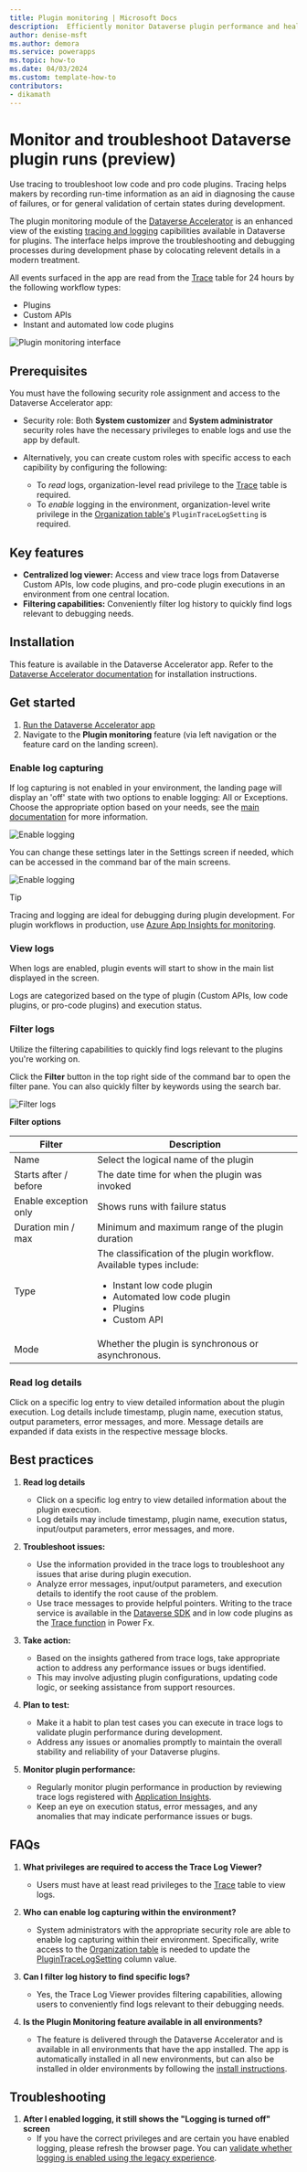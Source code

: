 ```yaml
---
title: Plugin monitoring | Microsoft Docs
description:  Efficiently monitor Dataverse plugin performance and health status in real-time.
author: denise-msft
ms.author: demora
ms.service: powerapps
ms.topic: how-to
ms.date: 04/03/2024
ms.custom: template-how-to
contributors:
- dikamath
---
```


# Monitor and troubleshoot Dataverse plugin runs (preview)

Use tracing to troubleshoot low code and pro code plugins. Tracing helps makers by recording run-time information as an aid in diagnosing the cause of failures, or for general validation of certain states during development.

The plugin monitoring module of the [Dataverse Accelerator](dataverse-accelerator.md) is an enhanced view of the existing [tracing and logging](/power-apps/developer/data-platform/logging-tracing) capibilities available in Dataverse for plugins. The interface helps improve the troubleshooting and debugging processes during development phase by colocating relevent details in a modern treatment.

All events surfaced in the app are read from the [Trace](/power-apps/developer/data-platform/reference/entities/tracelog) table for 24 hours by the following workflow types:
- Plugins
- Custom APIs
- Instant and automated low code plugins

![Plugin monitoring interface](./media/plugin-monitoring.svg)

## Prerequisites

You must have the following security role assignment and access to the Dataverse Accelerator app:

- Security role: Both **System customizer** and **System administrator** security roles have the necessary privileges to enable logs and use the app by default.

- Alternatively, you can create custom roles with specific access to each capibility by configuring the following:
  - To *read* logs, organization-level read privilege to the [Trace](/power-apps/developer/data-platform/reference/entities/tracelog) table is required.  
  - To *enable* logging in the environment, organization-level write privilege in the [Organization table's](/power-apps/developer/data-platform/reference/entities/organization#BKMK_PluginTraceLogSetting) `PluginTraceLogSetting` is required.

## Key features

- **Centralized log viewer:** Access and view trace logs from Dataverse Custom APIs, low code plugins, and pro-code plugin executions in an environment from one central location.
- **Filtering capabilities:** Conveniently filter log history to quickly find logs relevant to debugging needs.

## Installation

This feature is available in the Dataverse Accelerator app. Refer to the [Dataverse Accelerator documentation](./dataverse-accelerator.md) for installation instructions.

## Get started

1. [Run the Dataverse Accelerator app](dataverse-accelerator.md#get-started)
1. Navigate to the **Plugin monitoring** feature (via left navigation or the feature card on the landing screen).

### Enable log capturing

If log capturing is not enabled in your environment, the landing page will display an 'off' state with two options to enable logging: All or Exceptions. Choose the appropriate option based on your needs, see the [main documentation](/power-apps/developer/data-platform/logging-tracing#enable-trace-logging) for more information.

![Enable logging](./media/logging-off.svg)

You can change these settings later in the Settings screen if needed, which can be accessed in the command bar of the main screens.

![Enable logging](./media/log-settings.svg)

> [!TIP]
> Tracing and logging are ideal for debugging during plugin development. For plugin workflows in production, use [Azure App Insights for monitoring](/power-apps/developer/data-platform/application-insights-ilogger).

### View logs

When logs are enabled, plugin events will start to show in the main list displayed in the screen.

Logs are categorized based on the type of plugin (Custom APIs, low code plugins, or pro-code plugins) and execution status.

### Filter logs

Utilize the filtering capabilities to quickly find logs relevant to the plugins you're working on.

Click the **Filter** button in the top right side of the command bar to open the filter pane. You can also quickly filter by keywords using the search bar.

![Filter logs](./media/plugin-monitor-filtering.svg)

**Filter options**

| Filter | Description |
| - |-|
| Name | Select the logical name of the plugin |
| Starts after / before | The date time for when the plugin was invoked |
| Enable exception only | Shows runs with failure status |
| Duration min / max | Minimum and maximum range of the plugin duration |
| Type | The classification of the plugin workflow. Available types include: <br><ul><li>Instant low code plugin</li><li>Automated low code plugin</li><li>Plugins</li><li>Custom API</li></ul> |
| Mode | Whether the plugin is synchronous or asynchronous. |

### Read log details

Click on a specific log entry to view detailed information about the plugin execution. Log details include timestamp, plugin name, execution status, output parameters, error messages, and more. Message details are expanded if data exists in the respective message blocks.

## Best practices

1. **Read log details**
   - Click on a specific log entry to view detailed information about the plugin execution.
   - Log details may include timestamp, plugin name, execution status, input/output parameters, error messages, and more.

1. **Troubleshoot issues:**
   - Use the information provided in the trace logs to troubleshoot any issues that arise during plugin execution.
   - Analyze error messages, input/output parameters, and execution details to identify the root cause of the problem.
   - Use trace messages to provide helpful pointers. Writing to the trace service is available in the [Dataverse SDK](/power-apps/developer/data-platform/logging-tracing?branch=dataverse-acc-plugin-monitoring#write-to-the-tracing-service) and in low code plugins as the [Trace function](/power-platform/power-fx/reference/function-trace) in Power Fx.

1. **Take action:**
   - Based on the insights gathered from trace logs, take appropriate action to address any performance issues or bugs identified.
   - This may involve adjusting plugin configurations, updating code logic, or seeking assistance from support resources.

1. **Plan to test:**
   - Make it a habit to plan test cases you can execute in trace logs to validate plugin performance during development.
   - Address any issues or anomalies promptly to maintain the overall stability and reliability of your Dataverse plugins.

1. **Monitor plugin performance:**
   - Regularly monitor plugin performance in production by reviewing trace logs registered with [Application Insights](/power-apps/developer/data-platform/application-insights-ilogger).
   - Keep an eye on execution status, error messages, and any anomalies that may indicate performance issues or bugs.

## FAQs

1. **What privileges are required to access the Trace Log Viewer?**
   - Users must have at least read privileges to the [Trace](/power-apps/developer/data-platform/reference/entities/tracelog) table to view logs.

1. **Who can enable log capturing within the environment?**
   - System administrators with the appropriate security role are able to enable log capturing within their environment. Specifically, write access to the [Organization table](/power-apps/developer/data-platform/reference/entities/organization) is needed to update the [PluginTraceLogSetting](/power-apps/developer/data-platform/reference/entities/organization#BKMK_PluginTraceLogSetting) column value.

1. **Can I filter log history to find specific logs?**
   - Yes, the Trace Log Viewer provides filtering capabilities, allowing users to conveniently find logs relevant to their debugging needs.

1. **Is the Plugin Monitoring feature available in all environments?**
   - The feature is delivered through the Dataverse Accelerator and is available in all environments that have the app installed. The app is automatically installed in all new environments, but can also be installed in older environments by following the [install instructions](dataverse-accelerator.md#install-the-dataverse-accelerator).

## Troubleshooting

1. **After I enabled logging, it still shows the "Logging is turned off" screen**
    - If you have the correct privileges and are certain you have enabled logging, please refresh the browser page. You can [validate whether logging is enabled using the legacy experience](/power-apps/developer/data-platform/logging-tracing?branch=dataverse-acc-plugin-monitoring#enable-trace-logging).
